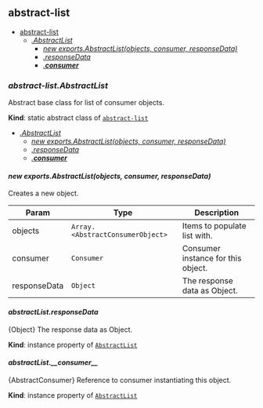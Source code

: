 <a name="module_abstract-list"></a>

## abstract-list

* [abstract-list](#module_abstract-list)
    * *[.AbstractList](#module_abstract-list.AbstractList)*
        * *[new exports.AbstractList(objects, consumer, responseData)](#new_module_abstract-list.AbstractList_new)*
        * *[.responseData](#module_abstract-list.AbstractList+responseData)*
        * *[.__consumer__](#module_abstract-list.AbstractList+__consumer__)*

<a name="module_abstract-list.AbstractList"></a>

### *abstract-list.AbstractList*
Abstract base class for list of consumer objects.

**Kind**: static abstract class of [<code>abstract-list</code>](#module_abstract-list)  

* *[.AbstractList](#module_abstract-list.AbstractList)*
    * *[new exports.AbstractList(objects, consumer, responseData)](#new_module_abstract-list.AbstractList_new)*
    * *[.responseData](#module_abstract-list.AbstractList+responseData)*
    * *[.__consumer__](#module_abstract-list.AbstractList+__consumer__)*

<a name="new_module_abstract-list.AbstractList_new"></a>

#### *new exports.AbstractList(objects, consumer, responseData)*
Creates a new object.


| Param | Type | Description |
| --- | --- | --- |
| objects | <code>Array.&lt;AbstractConsumerObject&gt;</code> | Items to populate list with. |
| consumer | <code>Consumer</code> | Consumer instance for this object. |
| responseData | <code>Object</code> | The response data as Object. |

<a name="module_abstract-list.AbstractList+responseData"></a>

#### *abstractList.responseData*
{Object} The response data as Object.

**Kind**: instance property of [<code>AbstractList</code>](#module_abstract-list.AbstractList)  
<a name="module_abstract-list.AbstractList+__consumer__"></a>

#### *abstractList.\_\_consumer\_\_*
{AbstractConsumer} Reference to consumer instantiating this object.

**Kind**: instance property of [<code>AbstractList</code>](#module_abstract-list.AbstractList)  
